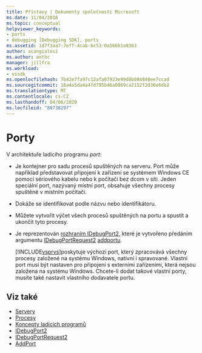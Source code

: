 ```yaml
---
title: Přístavy | Dokumenty společnosti Microsoft
ms.date: 11/04/2016
ms.topic: conceptual
helpviewer_keywords:
- ports
- debugging [Debugging SDK], ports
ms.assetid: 1d7f3aa7-7eff-4cab-bc53-0a566b1a9363
author: acangialosi
ms.author: anthc
manager: jillfra
ms.workload:
- vssdk
ms.openlocfilehash: 7b42e7fa97c12afa07923e99d8b084840ee7ccad
ms.sourcegitcommit: 16a4a5da4a4fd795b46a0869ca2152f2d36e6db2
ms.translationtype: MT
ms.contentlocale: cs-CZ
ms.lasthandoff: 04/06/2020
ms.locfileid: "80738297"
---
```

# <a name="ports"></a>Porty
V architektuře ladicího programu *port*:

- Je kontejner pro sadu procesů spuštěných na serveru. Port může například představovat připojení k zařízení se systémem Windows CE pomocí sériového kabelu nebo k počítači bez dcom v síti. Jeden speciální port, nazývaný místní port, obsahuje všechny procesy spuštěné v místním počítači.

- Dokáže se identifikovat podle názvu nebo identifikátoru.

- Můžete vytvořit výčet všech procesů spuštěných na portu a spustit a ukončit tyto procesy.

- Je reprezentován [rozhraním IDebugPort2,](../../extensibility/debugger/reference/idebugport2.md) které je vytvořeno předáním argumentu [IDebugPortRequest2](../../extensibility/debugger/reference/idebugportrequest2.md) [addportu](../../extensibility/debugger/reference/idebugportsupplier2-addport.md).

  [!INCLUDE[vsprvs](../../code-quality/includes/vsprvs_md.md)]poskytuje výchozí port, který zpracovává všechny procesy založené na systému Windows, nativní i spravované. Vlastní port musí být nastaven pro připojení s externími zařízeními, která nejsou založena na systému Windows. Chcete-li dodat takové vlastní porty, musíte také nastavit vlastního dodavatele portu.

## <a name="see-also"></a>Viz také
- [Servery](../../extensibility/debugger/servers-visual-studio-sdk.md)
- [Procesy](../../extensibility/debugger/processes.md)
- [Koncepty ladicích programů](../../extensibility/debugger/debugger-concepts.md)
- [IDebugPort2](../../extensibility/debugger/reference/idebugport2.md)
- [IDebugPortRequest2](../../extensibility/debugger/reference/idebugportrequest2.md)
- [AddPort](../../extensibility/debugger/reference/idebugportsupplier2-addport.md)
